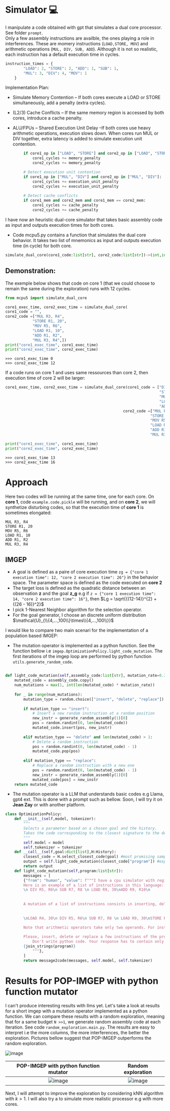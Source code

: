 # Simulator 💻

I manipulate a code obtained with gpt that simulates a dual core processor. See folder `prompt`.    
Only a few assembly instructions are availble, the ones playing a role in interferences. These are momery instructions (`LOAD,STORE, MOV`) and arithmetic operations (`MUL, DIV, SUB, ADD`).
Although it is not so realistic, each instruction has a default execution time in cycles.
```python
instruction_times = {
        "LOAD": 2, "STORE": 2, "ADD": 1, "SUB": 1, 
        "MUL": 3, "DIV": 4, "MOV": 1  
    }
```
Implementation Plan:

* Simulate Memory Contention – If both cores execute a LOAD or STORE simultaneously, add a penalty (extra cycles).

* (L2/3) Cache Conflicts – If the same memory region is accessed by both cores, introduce a cache penalty.

* ALU/FPUs – Shared Execution Unit Delay –If both cores use heavy arithmetic operations, execution slows down.  When cores run MUL or DIV together, extra latency is added to simulate execution unit contention.
```python
        if core1_op in ["LOAD", "STORE"] and core2_op in ["LOAD", "STORE"]:
            core1_cycles += memory_penalty
            core2_cycles += memory_penalty

        # Detect execution unit contention
        if core1_op in ["MUL", "DIV"] and core2_op in ["MUL", "DIV"]:
            core1_cycles += execution_unit_penalty
            core2_cycles += execution_unit_penalty
        
        # Detect cache conflicts
        if core1_mem and core2_mem and core1_mem == core2_mem:
            core1_cycles += cache_penalty
            core2_cycles += cache_penalty
```
I have now an heuristic dual-core simulator that takes basic assembly code as input and outputs execution times for both cores.

* Code mcpu5.py contains a function that simulates the dual core behavior. It takes two list of mnemonics as input and outputs execution time (in cycle) for both core.
```python
simulate_dual_core(core1_code:list[str], core2_code:list[str])->(int,int):
```
## Demonstration:
The exemple below shows that code on core 1 (that we could choose to remain the same during the exploration) runs with 12 cycles.
```python
from mcpu5 import simulate_dual_core

core1_exec_time, core2_exec_time = simulate_dual_core(
core1_code = "",
core2_code =["MUL R3, R4",
            "STORE R1, 20",
            "MOV R5, R6",
            "LOAD R1, 10",
            "ADD R1, R2",
            "MUL R3, R4",])
print("core1_exec_time", core1_exec_time)
print("core2_exec_time", core2_exec_time)
```

```
>>> core1_exec_time 0
>>> core2_exec_time 12
```
If a code runs on core 1 and uses same ressources than core 2, then execution time of core 2 will be larger:
```python
core1_exec_time, core2_exec_time = simulate_dual_core(core1_code = ["DIV R4,R5",
                                                                    "STORE R1, 20"
                                                                    "MOV R5, R6",
                                                                    "LOAD R1, 10",
                                                                    "ADD R1, R2",],
                                                    core2_code =["MUL R3, R4",
                                                                "STORE R1, 20",
                                                                "MOV R5, R6",
                                                                "LOAD R1, 10",
                                                                "ADD R1, R2",
                                                                "MUL R3, R4",])

print("core1_exec_time", core1_exec_time)
print("core2_exec_time", core2_exec_time)
```
```
>>> core1_exec_time 13
>>> core2_exec_time 16
```


# Approach

Here two codes will be running at the same time, one for each core.
On **core 1**, code `example.code.pickle` will be running, and on **core 2**, we will synthetize disturbing codes, so that the execution time of **core 1** is sometimes elongated:
```
MUL R3, R4
STORE R1, 20
MOV R5, R6
LOAD R1, 10
ADD R1, R2
MUL R3, R4
```

## IMGEP
* A goal is defined as a paire of core execution time `zg = {"core 1 execution time": 12, "core 2 execution time": 26"}` in the behavior space.
The parameter space is defined as the code executed on **core 2**
* The target loss is defined as the quadratic distance between an observation **z** and the goal **z_g** e.g if `z = {"core 1 execution time": 14, "core 2 execution time": 16"}`, then $Lg = \sqrt{{(12-14)}^{2} + {(26 - 16)}^2}$
* I pick 1-Nearest Neighbor algorithm for the selection operator.
* For the goal generator, I choose an discrete uniform distribution $\mathcal{U}_{\\{4,...,100\\}\times\\{4,...,100\\}}$

I would like to compare two main scenari for the implementation of a population based IMGEP:
* The mutation operator is implemented as a python function. See the function bellow i.e `imgep.OptimizationPolicy.light_code_mutation`. The first iterations of the imgep loop are performed by python function `utils.generate_random_code`.

```python

def light_code_mutation(self,assembly_code:list[str], mutation_rate=0.3):
    mutated_code = assembly_code.copy()
    num_mutations = max(1, int(len(mutated_code) * mutation_rate))
    
    for _ in range(num_mutations):
        mutation_type = random.choice(["insert", "delete", "replace"])
        
        if mutation_type == "insert":
            # Insert a new random instruction at a random position
            new_instr = generate_random_assembly(1)[0]
            pos = random.randint(0, len(mutated_code))
            mutated_code.insert(pos, new_instr)
        
        elif mutation_type == "delete" and len(mutated_code) > 1:
            # Delete a random instruction
            pos = random.randint(0, len(mutated_code) - 1)
            mutated_code.pop(pos)
        
        elif mutation_type == "replace":
            # Replace a random instruction with a new one
            pos = random.randint(0, len(mutated_code) - 1)
            new_instr = generate_random_assembly(1)[0]
            mutated_code[pos] = new_instr
    return mutated_code
```
* The mutation operator is a LLM that understands basic codes e.g Llama, gpt4 ext. This is done with a prompt such as bellow. Soon, I will try it on **Jean Zay** or with another platform.

```python
class OptimizationPolicy:
    def __init__(self,model, tokenizer):
        """
        Selects a parameter based on a chosen goal and the history.
        Takes the code corresponding to the closest signature to the desired goal signature
        """
        self.model = model
        self.tokenizer = tokenizer
    def __call__(self,goal:dict[list],H:History):
        closest_code = H.select_closest_code(goal) #most promising sample from the history
        output = self.light_code_mutation(closest_code["program"]) #expansion strategie: small random mutation
        return output
    def light_code_mutation(self,program:list[str]):
        messages = [
        {"from": "human", "value": f"""I have a cpu simulator with registers R1 up to R10, and that takes assembly instructions STORE, LOAD, ADD, MUL as input. \n
        Here is an example of a list of instructions in this language:
        \n DIV R5, R6\n SUB R7, R8 \n LOAD R9, 30\nADD R9, R10\n
        
        
        A mutation of a list of instructions consists in inserting, deleting or replacing a few instruction in program. For instance, here is a mutation of the list above. I added a the instruction LOAD in the fist line and I have replaced the last instruction by an instruction STORE.
        
        
        \nLOAD R4, 30\n DIV R5, R6\n SUB R7, R8 \n LOAD R9, 30\nSTORE R1, 20\n

        Note that arithmetic operators take only two operands. For instance: "MUL R3, R2, R1" is not valid and "MUL R2, R1" is valid.
        
        Please, insert, delete or replace a few instructions of the program below.
            Don't write python code. Your response has to contain only the mutated list of assembly instructions inside triple backticks with no more explanations.
        {join_strings(program)}
            """},
        ]
        return message2code(messages, self.model, self.tokenizer)
```

# Results for POP-IMGEP with python function mutator



I can't produce interesting results with llms yet. Let's take a look at results for a short imgep with a mutation operator implemented as a python function. We can compare these results with a random exploration, meaning that for a same budget `N >>1`, we generate random assembly code at each iteration. See code `random_exploration.main.py`.
The results are easy to interpret i.e the more columns, the more interferences, the better the exploration. Pictures bellow suggest that POP-IMGEP outperforms the random exploration. 


![image](/image/comparaison.png)

POP-IMGEP with python function mutator             |  Random exploration
:-------------------------:|:-------------------------:
![image](/imgep_with_homemade_mutation_operator/image/history_visual.png)  | ![image](/random_exploration/image/history_visual.png) 


Next, I will attempt to improve the exploration by considering kNN algorithm with $k>1$. I will also try a to simulate more realistic processor e.g with more cores.
